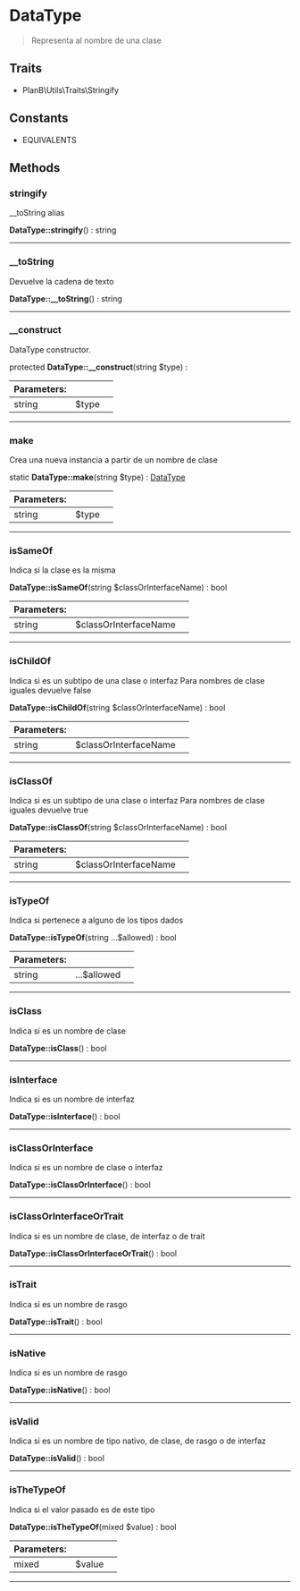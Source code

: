 
                                                                                                                                            
    
# DataType


> Representa al nombre de una clase
>
> 


## Traits
- PlanB\Utils\Traits\Stringify


## Constants
- EQUIVALENTS




## Methods

### stringify
__toString alias


**DataType::stringify**() : string



---


### __toString
Devuelve la cadena de texto


**DataType::__toString**() : string



---


### __construct
DataType constructor.


protected **DataType::__construct**(string $type) : 


|Parameters: | | |
| --- | --- | --- |
|string |$type |  |

---


### make
Crea una nueva instancia a partir de un nombre de clase


static **DataType::make**(string $type) : [DataType](../../../DataType.md)


|Parameters: | | |
| --- | --- | --- |
|string |$type |  |

---


### isSameOf
Indica si la clase es la misma


**DataType::isSameOf**(string $classOrInterfaceName) : bool


|Parameters: | | |
| --- | --- | --- |
|string |$classOrInterfaceName |  |

---


### isChildOf
Indica si es un subtipo de una clase o interfaz
Para nombres de clase iguales devuelve false

**DataType::isChildOf**(string $classOrInterfaceName) : bool


|Parameters: | | |
| --- | --- | --- |
|string |$classOrInterfaceName |  |

---


### isClassOf
Indica si es un subtipo de una clase o interfaz
Para nombres de clase iguales devuelve true

**DataType::isClassOf**(string $classOrInterfaceName) : bool


|Parameters: | | |
| --- | --- | --- |
|string |$classOrInterfaceName |  |

---


### isTypeOf
Indica si pertenece a alguno de los tipos dados


**DataType::isTypeOf**(string ...$allowed) : bool


|Parameters: | | |
| --- | --- | --- |
|string |...$allowed |  |

---


### isClass
Indica si es un nombre de clase


**DataType::isClass**() : bool



---


### isInterface
Indica si es un nombre de interfaz


**DataType::isInterface**() : bool



---


### isClassOrInterface
Indica si es un nombre de clase o interfaz


**DataType::isClassOrInterface**() : bool



---


### isClassOrInterfaceOrTrait
Indica si es un nombre de clase, de interfaz o de trait


**DataType::isClassOrInterfaceOrTrait**() : bool



---


### isTrait
Indica si es un nombre de rasgo


**DataType::isTrait**() : bool



---


### isNative
Indica si es un nombre de rasgo


**DataType::isNative**() : bool



---


### isValid
Indica si es un nombre de tipo nativo, de clase, de rasgo o de interfaz


**DataType::isValid**() : bool



---


### isTheTypeOf
Indica si el valor pasado es de este tipo


**DataType::isTheTypeOf**(mixed $value) : bool


|Parameters: | | |
| --- | --- | --- |
|mixed |$value |  |

---


                                                                                                                                                                                                                                                                                                                                                                                                            
    
                                                                                                                                                                                                                                                                             
                